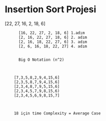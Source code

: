 
# Insertion Sort Projesi #


 [22, 27, 16, 2, 18, 6]
 
        
          [16, 22, 27, 2, 18, 6] 1.adım
          [2, 16, 22, 27, 18, 6] 2. adım
          [2, 16, 18, 22, 27, 6] 3. adım
          [2, 6, 16, 18, 22, 27] 4. adım
         
    
          Big O Notation (n^2)
      
    
    
        [7,3,5,8,2,9,4,15,6]
        [2,3,5,8,7,9,4,15,6]
        [2,3,4,8,7,9,5,15,6]
        [2,3,4,5,7,9,8,15,6)
        [2,3,4,5,6,9,8,15,7]
        
    
    
        18 için time Complexity = Average Case

